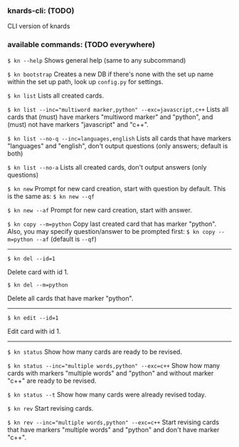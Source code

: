 ### knards-cli: (TODO)
CLI version of knards

### available commands: (TODO everywhere)
`$ kn --help`
Shows general help
(same to any subcommand)

`$ kn bootstrap`
Creates a new DB if there's none with the set up name within the set up path, look up `config.py` for settings.

`$ kn list`
Lists all created cards.

`$ kn list --inc="multiword marker,python" --exc=javascript,c++`
Lists all cards that (must) have markers "multiword marker" and "python", and (must) not have markers "javascript" and "c++".

`$ kn list --no-q --inc=languages,english`
Lists all cards that have markers "languages" and "english", don't output questions (only answers; default is both)

`$ kn list --no-a`
Lists all created cards, don't output answers (only questions)

`$ kn new`
Prompt for new card creation, start with question by default.
This is the same as: `$ kn new --qf`

`$ kn new --af`
Prompt for new card creation, start with answer.

`$ kn copy --m=python`
Copy last created card that has marker "python".
Also, you may specify question/answer to be prompted first: `$ kn copy --m=python --af` (default is `--qf`)

---

`$ kn del --id=1`

Delete card with id 1.

`$ kn del --m=python`

Delete all cards that have marker "python".

---

`$ kn edit --id=1`

Edit card with id 1.

---

`$ kn status`
Show how many cards are ready to be revised.

`$ kn status --inc="multiple words,python" --exc=c++`
Show how many cards with markers "multiple words" and "python" and without marker "c++" are ready to be revised.

`$ kn status --t`
Show how many cards were already revised today.

`$ kn rev`
Start revising cards.

`$ kn rev --inc="multiple words,python" --exc=c++`
Start revising cards that have markers "multiple words" and "python" and don't have marker "c++".
